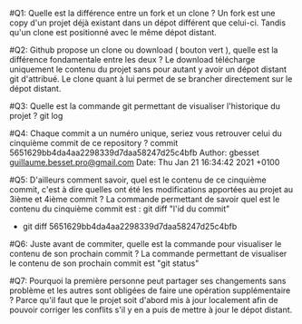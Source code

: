 #Q1: Quelle est la différence entre un fork et un clone ?
Un fork est une copy d'un projet déjà existant dans un dépot différent que celui-ci. Tandis qu'un clone est positionné avec le même dépot distant.

#Q2: Github propose un clone ou download ( bouton vert ), quelle est la différence fondamentale entre les deux ?
Le download télécharge uniquement le contenu du projet sans pour autant y avoir un dépot distant git d'attribué. Le clone quant à lui permet de se brancher directement sur le dépot distant.

#Q3: Quelle est la commande git permettant de visualiser l'historique du projet ?
git log

#Q4: Chaque commit a un numéro unique, seriez vous retrouver celui du cinquième commit de ce repository ?
commit 5651629bb4da4aa2298339d7daa58247d25c4bfb
Author: gbesset <guillaume.besset.pro@gmail.com>
Date:   Thu Jan 21 16:34:42 2021 +0100

#Q5: D'ailleurs comment savoir, quel est le contenu de ce cinquième commit, c'est à dire quelles ont été les modifications apportées au projet au 3ième et 4ième commit ?
La commande permettant de savoir quel est le contenu du cinquième commit est : git diff "l'id du commit"
- git diff 5651629bb4da4aa2298339d7daa58247d25c4bfb

#Q6: Juste avant de commiter, quelle est la commande pour visualiser le contenu de son prochain commit ?
La commande permettant de visualiser le contenu de son prochain commit est "git status"

#Q7: Pourquoi la première personne peut partager ses changements sans problème et les autres sont obligées de faire une opération supplémentaire ?
Parce qu'il faut que le projet soit d'abord mis à jour localement afin de pouvoir corriger les conflits s'il y en a puis de mettre à jour le dépot distant.



